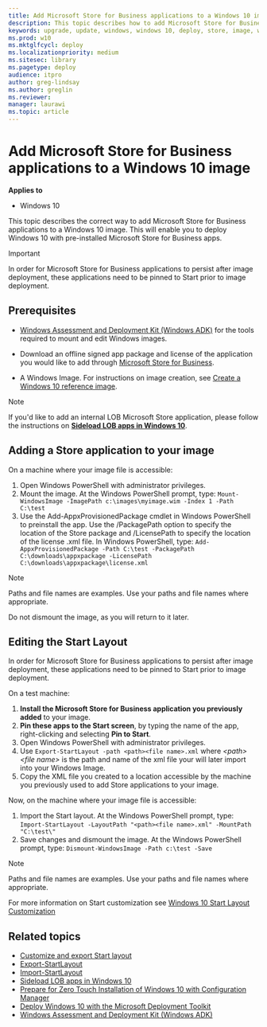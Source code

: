 ```yaml
---
title: Add Microsoft Store for Business applications to a Windows 10 image
description: This topic describes how to add Microsoft Store for Business applications to a Windows 10 image.
keywords: upgrade, update, windows, windows 10, deploy, store, image, wim
ms.prod: w10
ms.mktglfcycl: deploy
ms.localizationpriority: medium
ms.sitesec: library
ms.pagetype: deploy
audience: itpro
author: greg-lindsay
ms.author: greglin
ms.reviewer:
manager: laurawi
ms.topic: article
---
```


# Add Microsoft Store for Business applications to a Windows 10 image

**Applies to**

-   Windows 10

This topic describes the correct way to add Microsoft Store for Business applications to a Windows 10 image. This will enable you to deploy Windows 10 with pre-installed Microsoft Store for Business apps.

>[!IMPORTANT]
>In order for Microsoft Store for Business applications to persist after image deployment, these applications need to be pinned to Start prior to image deployment.

## Prerequisites

* [Windows Assessment and Deployment Kit (Windows ADK)](windows-adk-scenarios-for-it-pros.md) for the tools required to mount and edit Windows images.

* Download an offline signed app package and license of the application you would like to add through [Microsoft Store for Business](https://docs.microsoft.com/microsoft-store/distribute-offline-apps#download-an-offline-licensed-app).
* A Windows Image. For instructions on image creation, see [Create a Windows 10 reference image](deploy-windows-mdt/create-a-windows-10-reference-image.md).

>[!NOTE]
> If you'd like to add an internal LOB Microsoft Store application, please follow the instructions on **[Sideload LOB apps in Windows 10](/windows/application-management/sideload-apps-in-windows-10)**.

## Adding a Store application to your image

On a machine where your image file is accessible:
1. Open Windows PowerShell with administrator privileges.
2. Mount the image. At the Windows PowerShell prompt, type:
`Mount-WindowsImage -ImagePath c:\images\myimage.wim -Index 1 -Path C:\test`
3. Use the Add-AppxProvisionedPackage cmdlet in Windows PowerShell to preinstall the app. Use the /PackagePath option to specify the location of the Store package and /LicensePath to specify the location of the license .xml file. In Windows PowerShell, type:
`Add-AppxProvisionedPackage -Path C:\test -PackagePath C:\downloads\appxpackage -LicensePath C:\downloads\appxpackage\license.xml`

>[!NOTE]
>Paths and file names are examples. Use your paths and file names where appropriate.
>
>Do not dismount the image, as you will return to it later.

## Editing the Start Layout

In order for Microsoft Store for Business applications to persist after image deployment, these applications need to be pinned to Start prior to image deployment.

On a test machine:
1. **Install the Microsoft Store for Business application you previously added** to your image.
2. **Pin these apps to the Start screen**, by typing the name of the app, right-clicking and selecting **Pin to Start**.
3. Open Windows PowerShell with administrator privileges.
4. Use `Export-StartLayout -path <path><file name>.xml` where *\<path>\<file name>* is the path and name of the xml file your will later import into your Windows Image.
5. Copy the XML file you created to a location accessible by the machine you previously used to add Store applications to your image.

Now, on the machine where your image file is accessible:
1. Import the Start layout. At the Windows PowerShell prompt, type:
`Import-StartLayout -LayoutPath "<path><file name>.xml" -MountPath "C:\test\"`
2. Save changes and dismount the image. At the Windows PowerShell prompt, type:
`Dismount-WindowsImage -Path c:\test -Save`

>[!NOTE]
>Paths and file names are examples. Use your paths and file names where appropriate.
>
>For more information on Start customization see [Windows 10 Start Layout Customization](https://blogs.technet.microsoft.com/deploymentguys/2016/03/07/windows-10-start-layout-customization/)


## Related topics
* [Customize and export Start layout](/windows/configuration/customize-and-export-start-layout)
* [Export-StartLayout](https://technet.microsoft.com/itpro/powershell/windows/startlayout/export-startlayout)
* [Import-StartLayout](https://technet.microsoft.com/itpro/powershell/windows/startlayout/import-startlayout)
* [Sideload LOB apps in Windows 10](/windows/application-management/siddeploy-windows-cmws-10)
* [Prepare for Zero Touch Installation of Windows 10 with Configuration Manager](deploy-windows-cm/prepare-for-zero-touch-installation-of-windows-10-with-configuration-manager.md)
* [Deploy Windows 10 with the Microsoft Deployment Toolkit](deploy-windows-mdt/deploy-windows-10-with-the-microsoft-deployment-toolkit.md)
* [Windows Assessment and Deployment Kit (Windows ADK)](windows-adk-scenarios-for-it-pros.md)


